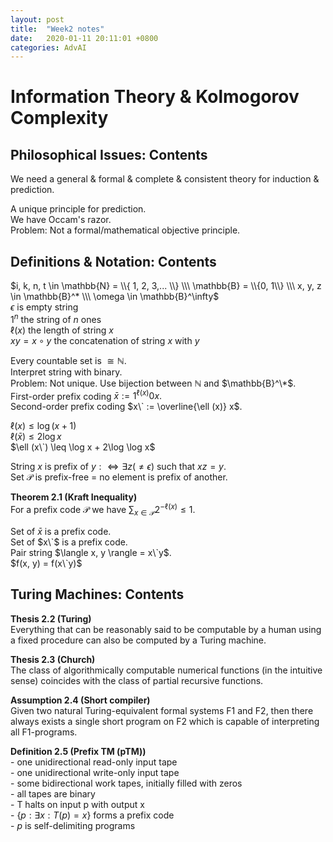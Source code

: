 ```yaml
---
layout: post
title:  "Week2 notes"
date:   2020-01-11 20:11:01 +0800
categories: AdvAI
---
```


# Information Theory & Kolmogorov Complexity  

## Philosophical Issues: Contents  
We need a general & formal & complete & consistent theory for induction & prediction.  

A unique principle for prediction.  
We have Occam's razor.  
Problem: Not a formal/mathematical objective principle.  

## Definitions & Notation: Contents  
$i, k, n, t \in \mathbb{N} = \\{ 1, 2, 3,... \\} \\\ \mathbb{B} = \\{0, 1\\} \\\ x, y, z \in \mathbb{B}^* \\\ \omega \in \mathbb{B}^\infty$  
$\epsilon$ is empty string  
$1^n$ the string of $n$ ones  
$\ell (x)$ the length of string $x$  
$xy = x \circ y$ the concatenation of string $x$ with $y$  

Every countable set is $\cong \mathbb{N}$.  
Interpret string with binary.  
Problem: Not unique.
Use bijection between $\mathbb{N}$ and $\mathbb{B}^\*$.  
First-order prefix coding $\bar{x} := 1^{\ell (x)}0x.$  
Second-order prefix coding $x\` := \overline{\ell (x)} x$.

$\ell (x) \leq \log (x + 1)$  
$\ell (\bar{x}) \leq 2\log x$  
$\ell (x\`) \leq \log x + 2\log \log x$

String $x$ is prefix of $y :\Leftrightarrow \exists z (\neq \epsilon)$ such that $xz = y$.  
Set $\mathcal{P}$ is prefix-free = no element is prefix of another.

**Theorem 2.1 (Kraft Inequality)**  
For a prefix code $\mathcal{P}$ we have $\sum_{x \in \mathcal{P}}2^{-\ell (x)} \leq 1$.  

Set of $\bar{x}$ is a prefix code.  
Set of $x\`$ is a prefix code.  
Pair string $\langle x, y \rangle = x\`y$.  
$f(x, y) = f(x\`y)$  

## Turing Machines: Contents  
**Thesis 2.2 (Turing)**  
Everything that can be reasonably said to be computable by a human using a fixed procedure can also be computed by a Turing machine.  

**Thesis 2.3 (Church)**  
The class of algorithmically computable numerical functions (in the intuitive sense) coincides with the class of partial recursive functions.  

**Assumption 2.4 (Short compiler)**  
Given two natural Turing-equivalent formal systems F1 and F2, then there always exists a single short program on F2 which is capable of interpreting all F1-programs.  

**Definition 2.5 (Prefix TM (pTM))**  
	- one unidirectional read-only input tape  
	- one unidirectional write-only input tape  
	- some bidirectional work tapes, initially filled with zeros  
	- all tapes are binary  
	- T halts on input p with output x  
	- {$p : \exists x: T(p) = x$} forms a prefix code  
	- $p$ is self-delimiting programs  